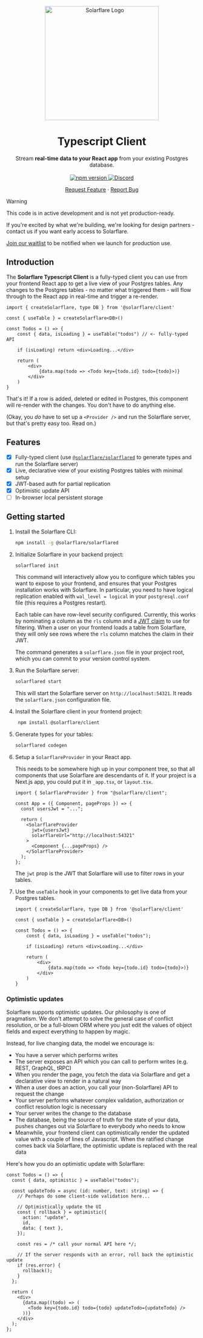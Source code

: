 <p align="center">
  <a href="https://solarflarehq.com">
    <picture>
      <source media="(prefers-color-scheme: dark)" srcset="https://raw.githubusercontent.com/solarflare-dev/solarflare/main/packages/common/assets/images/solarflare_logotext_dark.png">
      <source media="(prefers-color-scheme: light)" srcset="https://raw.githubusercontent.com/solarflare-dev/solarflare/main/packages/common/assets/images/solarflare_logotext_light.png">
      <img alt="Solarflare Logo" width="300" src="https://raw.githubusercontent.com/solarflare-dev/solarflare/main/packages/common/assets/images/solarflare_logotext_light.png">
    </picture>

  </a>

  <h1 align="center">Typescript Client</h1>

  <p align="center">
    Stream <strong>real-time data to your React app</strong> from your existing Postgres database.
    <br />
    <br />
    <a href="https://www.npmjs.com/package/@solarflare/client">
        <img alt="npm version" src="https://img.shields.io/npm/v/@solarflare/client.svg?style=flat&color=blue" />
    </a>
    <a href="https://discord.gg/aEYYq3na">
        <img alt="Discord" src="https://img.shields.io/discord/1263999921871126528?style=flat&color=blue&logo=discord&label=discord" />
    </a>
    <br />
    <p align="center">
    <a alt="Request Feature" href="https://discord.com/channels/1263999921871126528/1263999921871126531">Request Feature</a>
    &middot;
    <a alt="Report Bug" href="https://discord.com/channels/1263999921871126528/1264281148322877450">Report Bug</a>
    </p>
  </p>
</p>

> [!WARNING]
> This code is in active development and is not yet production-ready.
>
> If you're excited by what we're building, we're looking for design partners - contact us if you want early access to Solarflare.
>
> [Join our waitlist](https://solarflarehq.com#signup) to be notified when we launch for production use.

## Introduction

The **Solarflare Typescript Client** is a fully-typed client you can use from your frontend React app to get a live view of your Postgres tables. Any changes to the Postgres tables - no matter what triggered them - will flow through to the React app in real-time and trigger a re-render.

```tsx
import { createSolarflare, type DB } from '@solarflare/client'

const { useTable } = createSolarflare<DB>()

const Todos = () => {
    const { data, isLoading } = useTable("todos") // <- fully-typed API

    if (isLoading) return <div>Loading...</div>

    return (
        <div>
            {data.map(todo => <Todo key={todo.id} todo={todo}>)}
        </div>
    )
}
```

That's it! If a row is added, deleted or edited in Postgres, this component will re-render with the changes. You don't have to do anything else.

(Okay, you _do_ have to set up a `<Provider />` and run the Solarflare server, but that's pretty easy too. Read on.)

## Features

- [x] Fully-typed client (use [`@solarflare/solarflared`](https://github.com/solarflare-dev/solarflare/tree/main/apps/solarflared) to generate types and run the Solarflare server)
- [x] Live, declarative view of your existing Postgres tables with minimal setup
- [x] JWT-based auth for partial replication
- [x] Optimistic update API
- [ ] In-browser local persistent storage

## Getting started

1. Install the Solarflare CLI:

   ```sh
   npm install -g @solarflare/solarflared
   ```

1. Initialize Solarflare in your backend project:

   ```sh
   solarflared init
   ```

   This command will interactively allow you to configure which tables you want to expose to your frontend, and ensures that your Postgres installation works with Solarflare. In particular, you need to have logical replication enabled with `wal_level = logical` in your `postgresql.conf` file (this requires a Postgres restart).

   Each table can have row-level security configured. Currently, this works by nominating a column as the `rls` column and a [JWT claim](https://auth0.com/docs/secure/tokens/json-web-tokens/json-web-token-claims) to use for filtering. When a user on your frontend loads a table from Solarflare, they will only see rows where the `rls` column matches the claim in their JWT.

   The command generates a `solarflare.json` file in your project root, which you can commit to your version control system.

1. Run the Solarflare server:

   ```sh
   solarflared start
   ```

   This will start the Solarflare server on `http://localhost:54321`. It reads the `solarflare.json` configuration file.

1. Install the Solarflare client in your frontend project:

   ```sh
    npm install @solarflare/client
   ```

1. Generate types for your tables:

   ```sh
   solarflared codegen
   ```

1. Setup a `SolarflareProvider` in your React app.

   This needs to be somewhere high up in your component tree, so that all components that use Solarflare are descendants of it. If your project is a Next.js app, you could put it in `_app.tsx`, or `layout.tsx`.

   ```tsx
   import { SolarflareProvider } from "@solarflare/client";

   const App = ({ Component, pageProps }) => {
     const usersJwt = "...";

     return (
       <SolarflareProvider
         jwt={usersJwt}
         solarflareUrl="http://localhost:54321"
       >
         <Component {...pageProps} />
       </SolarflareProvider>
     );
   };
   ```

   The `jwt` prop is the JWT that Solarflare will use to filter rows in your tables.

1. Use the `useTable` hook in your components to get live data from your Postgres tables.

   ```tsx
   import { createSolarflare, type DB } from '@solarflare/client'

   const { useTable } = createSolarflare<DB>()

   const Todos = () => {
       const { data, isLoading } = useTable("todos");

       if (isLoading) return <div>Loading...</div>

       return (
           <div>
               {data.map(todo => <Todo key={todo.id} todo={todo}>)}
           </div>
       )
   }
   ```

### Optimistic updates

Solarflare supports optimistic updates. Our philosophy is one of pragmatism. We don't attempt to solve the general case of conflict resolution, or be a full-blown ORM where you just edit the values of object fields and expect everything to happen by magic.

Instead, for live changing data, the model we encourage is:

- You have a server which performs writes
- The server exposes an API which you can call to perform writes (e.g. REST, GraphQL, tRPC)
- When you render the page, you fetch the data via Solarflare and get a declarative view to render in a natural way
- When a user does an action, you call your (non-Solarflare) API to request the change
- Your server performs whatever complex validation, authorization or conflict resolution logic is necessary
- Your server writes the change to the database
- The database, being the source of truth for the state of your data, pushes changes out via Solarflare to everybody who needs to know
- Meanwhile, your frontend client can optimistically render the updated value with a couple of lines of Javascript. When the ratified change comes back via Solarflare, the optimistic update is replaced with the real data

Here's how you do an optimistic update with Solarflare:

```tsx
const Todos = () => {
  const { data, optimistic } = useTable("todos");

  const updateTodo = async (id: number, text: string) => {
    // Perhaps do some client-side validation here...

    // Optimistically update the UI
    const { rollback } = optimistic({
      action: "update",
      id,
      data: { text },
    });

    const res = /* call your normal API here */;

    // If the server responds with an error, roll back the optimistic update
    if (res.error) {
      rollback();
    }
  };

  return (
    <div>
      {data.map((todo) => (
        <Todo key={todo.id} todo={todo} updateTodo={updateTodo} />
      ))}
    </div>
  );
};
```
